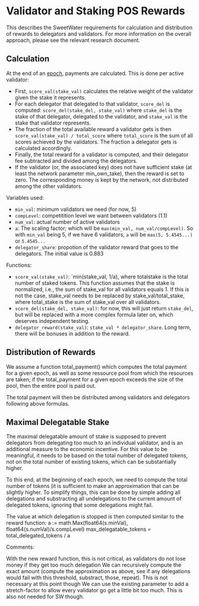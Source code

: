 # Validator and Staking POS Rewards
This describes the SweetWater requirements for calculation and distribution of rewards to delegators and validators. For more information on the overall approach, please see the relevant research document.

## Calculation

At the end of an [epoch](./0050-epochs.md), payments are calculated. This is done per active validator:

* First, `score_val(stake_val)` calculates the relative weight of the validator given the stake it represents.
* For each delegator that delegated to that validator, `score_del` is computed: `score_del(stake_del, stake_val)` where `stake_del` is the stake of that delegator, delegated to the validator, and `stake_val` is the stake that validator represents.
* The fraction of the total available reward a validator gets is then `score_val(stake_val) / total_score` where `total_score` is the sum of all scores achieved by the validators. The fraction a delegator gets is calculated accordingly.
* Finally, the total reward for a validator is computed, and their delegator fee subtracted and divided among the delegators.
* If the validator (or, the associated key) does not have sufficient stake (at least the network parameter min_own_take), 
  then the reward is set to zero. The corresponding money is kept by the network, not distributed among the other validators.


Variables used:

- `min_val`: minimum validators we need (for now, 5)
- `compLevel`: competitition level we want between validators (1.1)
- `num_val`: actual number of active validators
- `a`: The scaling factor; which will be `max(min_val, num_val/compLevel)`. So with `min_val` being 5, if we have 6 validators, `a` will be `max(5, 5.4545...)` or `5.4545...`
- `delegator_share`: propotion of the validator reward that goes to the delegators. The initial value is 0.883

Functions:

- `score_val(stake_val)`: `min(stake_val, 1/a), where totalstake is the total number of staked tokens. This function assumes that the stake is normalized, i.e., the sum of stake_val for all validators equals 1. If this is not the case, 
  stake_val needs to be replaced by stake_val/total_stake, where total_stake is the sum of stake_val over all validators.
- `score_del(stake_del, stake_val)`: for now, this will just return `stake_del`, but will be replaced with a more complex formula later on, which deserves independent testing.
- `delegator_reward(stake_val)`: `stake_val * delegator_share`. Long term, there will be bonuses in addition to the reward.



## Distribution of Rewards
We assume a function total_payment() which computes the total payment for a given epoch, as well as some ressource pool 
from which the resources are taken; if the total_payment for a given epoch exceeds the size of the pool, then the 
entire pool is paid out. 


The total payment will then be distributed among validators and delegators following above formulas.


## Maximal Delegatable Stake
The maximal delegatable amount of stake is supposed to prevent delegators from delegating too much to an individual validator, and is an additional measure to the economic incentive.
For this value to be meaningful, it needs to be based on the total number of delegated tokens, not on the total number of existing tokens, which can be substantially higher.

To this end, at the beginning of each epoch, we need to compute the total number of tokens (it is sufficient to make an approximation that can be slightly higher. To simplify things, this can be done by simple adding all delegations and substracting all undelegations to the current amount of delegated tokens, ignoring that some delegations might fail.

The value at which delegation is stopped is then computed similar to the reward function:
a := math.Max(float64(s.minVal), float64(s.numVal)/s.compLevel)
max_delegatable_tokens = total_delegated_tokens / a

Comments:

With the new reward function, this is not critical, as validators do not lose money if they
get too much delegation
We can recursively compute the exact amount (compute the approximation as above, see if any delegations would fail with this threshold, substract, those, repeat). This is not necessary at this point though
We can use the existing parameter to add a stretch-factor to allow every validator go get a little bit too much. This is also not needed for SW though.



